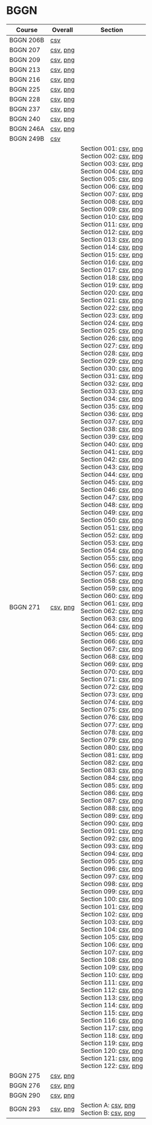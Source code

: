 # BGGN

| Course | Overall | Section |
| ------ | ------- | ------- |
| BGGN 206B | [csv](https://github.com/UCSD-Historical-Enrollment-Data/2025Winter/blob/main/overall/BGGN%20206B.csv) |  |
| BGGN 207 | [csv](https://github.com/UCSD-Historical-Enrollment-Data/2025Winter/blob/main/overall/BGGN%20207.csv), [png](https://raw.githubusercontent.com/UCSD-Historical-Enrollment-Data/2025Winter/main/plot_overall/BGGN%20207.png) |  |
| BGGN 209 | [csv](https://github.com/UCSD-Historical-Enrollment-Data/2025Winter/blob/main/overall/BGGN%20209.csv), [png](https://raw.githubusercontent.com/UCSD-Historical-Enrollment-Data/2025Winter/main/plot_overall/BGGN%20209.png) |  |
| BGGN 213 | [csv](https://github.com/UCSD-Historical-Enrollment-Data/2025Winter/blob/main/overall/BGGN%20213.csv), [png](https://raw.githubusercontent.com/UCSD-Historical-Enrollment-Data/2025Winter/main/plot_overall/BGGN%20213.png) |  |
| BGGN 216 | [csv](https://github.com/UCSD-Historical-Enrollment-Data/2025Winter/blob/main/overall/BGGN%20216.csv), [png](https://raw.githubusercontent.com/UCSD-Historical-Enrollment-Data/2025Winter/main/plot_overall/BGGN%20216.png) |  |
| BGGN 225 | [csv](https://github.com/UCSD-Historical-Enrollment-Data/2025Winter/blob/main/overall/BGGN%20225.csv), [png](https://raw.githubusercontent.com/UCSD-Historical-Enrollment-Data/2025Winter/main/plot_overall/BGGN%20225.png) |  |
| BGGN 228 | [csv](https://github.com/UCSD-Historical-Enrollment-Data/2025Winter/blob/main/overall/BGGN%20228.csv), [png](https://raw.githubusercontent.com/UCSD-Historical-Enrollment-Data/2025Winter/main/plot_overall/BGGN%20228.png) |  |
| BGGN 237 | [csv](https://github.com/UCSD-Historical-Enrollment-Data/2025Winter/blob/main/overall/BGGN%20237.csv), [png](https://raw.githubusercontent.com/UCSD-Historical-Enrollment-Data/2025Winter/main/plot_overall/BGGN%20237.png) |  |
| BGGN 240 | [csv](https://github.com/UCSD-Historical-Enrollment-Data/2025Winter/blob/main/overall/BGGN%20240.csv), [png](https://raw.githubusercontent.com/UCSD-Historical-Enrollment-Data/2025Winter/main/plot_overall/BGGN%20240.png) |  |
| BGGN 246A | [csv](https://github.com/UCSD-Historical-Enrollment-Data/2025Winter/blob/main/overall/BGGN%20246A.csv), [png](https://raw.githubusercontent.com/UCSD-Historical-Enrollment-Data/2025Winter/main/plot_overall/BGGN%20246A.png) |  |
| BGGN 249B | [csv](https://github.com/UCSD-Historical-Enrollment-Data/2025Winter/blob/main/overall/BGGN%20249B.csv) |  |
| BGGN 271 | [csv](https://github.com/UCSD-Historical-Enrollment-Data/2025Winter/blob/main/overall/BGGN%20271.csv), [png](https://raw.githubusercontent.com/UCSD-Historical-Enrollment-Data/2025Winter/main/plot_overall/BGGN%20271.png) | Section 001: [csv](https://github.com/UCSD-Historical-Enrollment-Data/2025Winter/blob/main/section/BGGN%20271_001.csv), [png](https://raw.githubusercontent.com/UCSD-Historical-Enrollment-Data/2025Winter/main/plot_section/BGGN%20271_001.png)<br>Section 002: [csv](https://github.com/UCSD-Historical-Enrollment-Data/2025Winter/blob/main/section/BGGN%20271_002.csv), [png](https://raw.githubusercontent.com/UCSD-Historical-Enrollment-Data/2025Winter/main/plot_section/BGGN%20271_002.png)<br>Section 003: [csv](https://github.com/UCSD-Historical-Enrollment-Data/2025Winter/blob/main/section/BGGN%20271_003.csv), [png](https://raw.githubusercontent.com/UCSD-Historical-Enrollment-Data/2025Winter/main/plot_section/BGGN%20271_003.png)<br>Section 004: [csv](https://github.com/UCSD-Historical-Enrollment-Data/2025Winter/blob/main/section/BGGN%20271_004.csv), [png](https://raw.githubusercontent.com/UCSD-Historical-Enrollment-Data/2025Winter/main/plot_section/BGGN%20271_004.png)<br>Section 005: [csv](https://github.com/UCSD-Historical-Enrollment-Data/2025Winter/blob/main/section/BGGN%20271_005.csv), [png](https://raw.githubusercontent.com/UCSD-Historical-Enrollment-Data/2025Winter/main/plot_section/BGGN%20271_005.png)<br>Section 006: [csv](https://github.com/UCSD-Historical-Enrollment-Data/2025Winter/blob/main/section/BGGN%20271_006.csv), [png](https://raw.githubusercontent.com/UCSD-Historical-Enrollment-Data/2025Winter/main/plot_section/BGGN%20271_006.png)<br>Section 007: [csv](https://github.com/UCSD-Historical-Enrollment-Data/2025Winter/blob/main/section/BGGN%20271_007.csv), [png](https://raw.githubusercontent.com/UCSD-Historical-Enrollment-Data/2025Winter/main/plot_section/BGGN%20271_007.png)<br>Section 008: [csv](https://github.com/UCSD-Historical-Enrollment-Data/2025Winter/blob/main/section/BGGN%20271_008.csv), [png](https://raw.githubusercontent.com/UCSD-Historical-Enrollment-Data/2025Winter/main/plot_section/BGGN%20271_008.png)<br>Section 009: [csv](https://github.com/UCSD-Historical-Enrollment-Data/2025Winter/blob/main/section/BGGN%20271_009.csv), [png](https://raw.githubusercontent.com/UCSD-Historical-Enrollment-Data/2025Winter/main/plot_section/BGGN%20271_009.png)<br>Section 010: [csv](https://github.com/UCSD-Historical-Enrollment-Data/2025Winter/blob/main/section/BGGN%20271_010.csv), [png](https://raw.githubusercontent.com/UCSD-Historical-Enrollment-Data/2025Winter/main/plot_section/BGGN%20271_010.png)<br>Section 011: [csv](https://github.com/UCSD-Historical-Enrollment-Data/2025Winter/blob/main/section/BGGN%20271_011.csv), [png](https://raw.githubusercontent.com/UCSD-Historical-Enrollment-Data/2025Winter/main/plot_section/BGGN%20271_011.png)<br>Section 012: [csv](https://github.com/UCSD-Historical-Enrollment-Data/2025Winter/blob/main/section/BGGN%20271_012.csv), [png](https://raw.githubusercontent.com/UCSD-Historical-Enrollment-Data/2025Winter/main/plot_section/BGGN%20271_012.png)<br>Section 013: [csv](https://github.com/UCSD-Historical-Enrollment-Data/2025Winter/blob/main/section/BGGN%20271_013.csv), [png](https://raw.githubusercontent.com/UCSD-Historical-Enrollment-Data/2025Winter/main/plot_section/BGGN%20271_013.png)<br>Section 014: [csv](https://github.com/UCSD-Historical-Enrollment-Data/2025Winter/blob/main/section/BGGN%20271_014.csv), [png](https://raw.githubusercontent.com/UCSD-Historical-Enrollment-Data/2025Winter/main/plot_section/BGGN%20271_014.png)<br>Section 015: [csv](https://github.com/UCSD-Historical-Enrollment-Data/2025Winter/blob/main/section/BGGN%20271_015.csv), [png](https://raw.githubusercontent.com/UCSD-Historical-Enrollment-Data/2025Winter/main/plot_section/BGGN%20271_015.png)<br>Section 016: [csv](https://github.com/UCSD-Historical-Enrollment-Data/2025Winter/blob/main/section/BGGN%20271_016.csv), [png](https://raw.githubusercontent.com/UCSD-Historical-Enrollment-Data/2025Winter/main/plot_section/BGGN%20271_016.png)<br>Section 017: [csv](https://github.com/UCSD-Historical-Enrollment-Data/2025Winter/blob/main/section/BGGN%20271_017.csv), [png](https://raw.githubusercontent.com/UCSD-Historical-Enrollment-Data/2025Winter/main/plot_section/BGGN%20271_017.png)<br>Section 018: [csv](https://github.com/UCSD-Historical-Enrollment-Data/2025Winter/blob/main/section/BGGN%20271_018.csv), [png](https://raw.githubusercontent.com/UCSD-Historical-Enrollment-Data/2025Winter/main/plot_section/BGGN%20271_018.png)<br>Section 019: [csv](https://github.com/UCSD-Historical-Enrollment-Data/2025Winter/blob/main/section/BGGN%20271_019.csv), [png](https://raw.githubusercontent.com/UCSD-Historical-Enrollment-Data/2025Winter/main/plot_section/BGGN%20271_019.png)<br>Section 020: [csv](https://github.com/UCSD-Historical-Enrollment-Data/2025Winter/blob/main/section/BGGN%20271_020.csv), [png](https://raw.githubusercontent.com/UCSD-Historical-Enrollment-Data/2025Winter/main/plot_section/BGGN%20271_020.png)<br>Section 021: [csv](https://github.com/UCSD-Historical-Enrollment-Data/2025Winter/blob/main/section/BGGN%20271_021.csv), [png](https://raw.githubusercontent.com/UCSD-Historical-Enrollment-Data/2025Winter/main/plot_section/BGGN%20271_021.png)<br>Section 022: [csv](https://github.com/UCSD-Historical-Enrollment-Data/2025Winter/blob/main/section/BGGN%20271_022.csv), [png](https://raw.githubusercontent.com/UCSD-Historical-Enrollment-Data/2025Winter/main/plot_section/BGGN%20271_022.png)<br>Section 023: [csv](https://github.com/UCSD-Historical-Enrollment-Data/2025Winter/blob/main/section/BGGN%20271_023.csv), [png](https://raw.githubusercontent.com/UCSD-Historical-Enrollment-Data/2025Winter/main/plot_section/BGGN%20271_023.png)<br>Section 024: [csv](https://github.com/UCSD-Historical-Enrollment-Data/2025Winter/blob/main/section/BGGN%20271_024.csv), [png](https://raw.githubusercontent.com/UCSD-Historical-Enrollment-Data/2025Winter/main/plot_section/BGGN%20271_024.png)<br>Section 025: [csv](https://github.com/UCSD-Historical-Enrollment-Data/2025Winter/blob/main/section/BGGN%20271_025.csv), [png](https://raw.githubusercontent.com/UCSD-Historical-Enrollment-Data/2025Winter/main/plot_section/BGGN%20271_025.png)<br>Section 026: [csv](https://github.com/UCSD-Historical-Enrollment-Data/2025Winter/blob/main/section/BGGN%20271_026.csv), [png](https://raw.githubusercontent.com/UCSD-Historical-Enrollment-Data/2025Winter/main/plot_section/BGGN%20271_026.png)<br>Section 027: [csv](https://github.com/UCSD-Historical-Enrollment-Data/2025Winter/blob/main/section/BGGN%20271_027.csv), [png](https://raw.githubusercontent.com/UCSD-Historical-Enrollment-Data/2025Winter/main/plot_section/BGGN%20271_027.png)<br>Section 028: [csv](https://github.com/UCSD-Historical-Enrollment-Data/2025Winter/blob/main/section/BGGN%20271_028.csv), [png](https://raw.githubusercontent.com/UCSD-Historical-Enrollment-Data/2025Winter/main/plot_section/BGGN%20271_028.png)<br>Section 029: [csv](https://github.com/UCSD-Historical-Enrollment-Data/2025Winter/blob/main/section/BGGN%20271_029.csv), [png](https://raw.githubusercontent.com/UCSD-Historical-Enrollment-Data/2025Winter/main/plot_section/BGGN%20271_029.png)<br>Section 030: [csv](https://github.com/UCSD-Historical-Enrollment-Data/2025Winter/blob/main/section/BGGN%20271_030.csv), [png](https://raw.githubusercontent.com/UCSD-Historical-Enrollment-Data/2025Winter/main/plot_section/BGGN%20271_030.png)<br>Section 031: [csv](https://github.com/UCSD-Historical-Enrollment-Data/2025Winter/blob/main/section/BGGN%20271_031.csv), [png](https://raw.githubusercontent.com/UCSD-Historical-Enrollment-Data/2025Winter/main/plot_section/BGGN%20271_031.png)<br>Section 032: [csv](https://github.com/UCSD-Historical-Enrollment-Data/2025Winter/blob/main/section/BGGN%20271_032.csv), [png](https://raw.githubusercontent.com/UCSD-Historical-Enrollment-Data/2025Winter/main/plot_section/BGGN%20271_032.png)<br>Section 033: [csv](https://github.com/UCSD-Historical-Enrollment-Data/2025Winter/blob/main/section/BGGN%20271_033.csv), [png](https://raw.githubusercontent.com/UCSD-Historical-Enrollment-Data/2025Winter/main/plot_section/BGGN%20271_033.png)<br>Section 034: [csv](https://github.com/UCSD-Historical-Enrollment-Data/2025Winter/blob/main/section/BGGN%20271_034.csv), [png](https://raw.githubusercontent.com/UCSD-Historical-Enrollment-Data/2025Winter/main/plot_section/BGGN%20271_034.png)<br>Section 035: [csv](https://github.com/UCSD-Historical-Enrollment-Data/2025Winter/blob/main/section/BGGN%20271_035.csv), [png](https://raw.githubusercontent.com/UCSD-Historical-Enrollment-Data/2025Winter/main/plot_section/BGGN%20271_035.png)<br>Section 036: [csv](https://github.com/UCSD-Historical-Enrollment-Data/2025Winter/blob/main/section/BGGN%20271_036.csv), [png](https://raw.githubusercontent.com/UCSD-Historical-Enrollment-Data/2025Winter/main/plot_section/BGGN%20271_036.png)<br>Section 037: [csv](https://github.com/UCSD-Historical-Enrollment-Data/2025Winter/blob/main/section/BGGN%20271_037.csv), [png](https://raw.githubusercontent.com/UCSD-Historical-Enrollment-Data/2025Winter/main/plot_section/BGGN%20271_037.png)<br>Section 038: [csv](https://github.com/UCSD-Historical-Enrollment-Data/2025Winter/blob/main/section/BGGN%20271_038.csv), [png](https://raw.githubusercontent.com/UCSD-Historical-Enrollment-Data/2025Winter/main/plot_section/BGGN%20271_038.png)<br>Section 039: [csv](https://github.com/UCSD-Historical-Enrollment-Data/2025Winter/blob/main/section/BGGN%20271_039.csv), [png](https://raw.githubusercontent.com/UCSD-Historical-Enrollment-Data/2025Winter/main/plot_section/BGGN%20271_039.png)<br>Section 040: [csv](https://github.com/UCSD-Historical-Enrollment-Data/2025Winter/blob/main/section/BGGN%20271_040.csv), [png](https://raw.githubusercontent.com/UCSD-Historical-Enrollment-Data/2025Winter/main/plot_section/BGGN%20271_040.png)<br>Section 041: [csv](https://github.com/UCSD-Historical-Enrollment-Data/2025Winter/blob/main/section/BGGN%20271_041.csv), [png](https://raw.githubusercontent.com/UCSD-Historical-Enrollment-Data/2025Winter/main/plot_section/BGGN%20271_041.png)<br>Section 042: [csv](https://github.com/UCSD-Historical-Enrollment-Data/2025Winter/blob/main/section/BGGN%20271_042.csv), [png](https://raw.githubusercontent.com/UCSD-Historical-Enrollment-Data/2025Winter/main/plot_section/BGGN%20271_042.png)<br>Section 043: [csv](https://github.com/UCSD-Historical-Enrollment-Data/2025Winter/blob/main/section/BGGN%20271_043.csv), [png](https://raw.githubusercontent.com/UCSD-Historical-Enrollment-Data/2025Winter/main/plot_section/BGGN%20271_043.png)<br>Section 044: [csv](https://github.com/UCSD-Historical-Enrollment-Data/2025Winter/blob/main/section/BGGN%20271_044.csv), [png](https://raw.githubusercontent.com/UCSD-Historical-Enrollment-Data/2025Winter/main/plot_section/BGGN%20271_044.png)<br>Section 045: [csv](https://github.com/UCSD-Historical-Enrollment-Data/2025Winter/blob/main/section/BGGN%20271_045.csv), [png](https://raw.githubusercontent.com/UCSD-Historical-Enrollment-Data/2025Winter/main/plot_section/BGGN%20271_045.png)<br>Section 046: [csv](https://github.com/UCSD-Historical-Enrollment-Data/2025Winter/blob/main/section/BGGN%20271_046.csv), [png](https://raw.githubusercontent.com/UCSD-Historical-Enrollment-Data/2025Winter/main/plot_section/BGGN%20271_046.png)<br>Section 047: [csv](https://github.com/UCSD-Historical-Enrollment-Data/2025Winter/blob/main/section/BGGN%20271_047.csv), [png](https://raw.githubusercontent.com/UCSD-Historical-Enrollment-Data/2025Winter/main/plot_section/BGGN%20271_047.png)<br>Section 048: [csv](https://github.com/UCSD-Historical-Enrollment-Data/2025Winter/blob/main/section/BGGN%20271_048.csv), [png](https://raw.githubusercontent.com/UCSD-Historical-Enrollment-Data/2025Winter/main/plot_section/BGGN%20271_048.png)<br>Section 049: [csv](https://github.com/UCSD-Historical-Enrollment-Data/2025Winter/blob/main/section/BGGN%20271_049.csv), [png](https://raw.githubusercontent.com/UCSD-Historical-Enrollment-Data/2025Winter/main/plot_section/BGGN%20271_049.png)<br>Section 050: [csv](https://github.com/UCSD-Historical-Enrollment-Data/2025Winter/blob/main/section/BGGN%20271_050.csv), [png](https://raw.githubusercontent.com/UCSD-Historical-Enrollment-Data/2025Winter/main/plot_section/BGGN%20271_050.png)<br>Section 051: [csv](https://github.com/UCSD-Historical-Enrollment-Data/2025Winter/blob/main/section/BGGN%20271_051.csv), [png](https://raw.githubusercontent.com/UCSD-Historical-Enrollment-Data/2025Winter/main/plot_section/BGGN%20271_051.png)<br>Section 052: [csv](https://github.com/UCSD-Historical-Enrollment-Data/2025Winter/blob/main/section/BGGN%20271_052.csv), [png](https://raw.githubusercontent.com/UCSD-Historical-Enrollment-Data/2025Winter/main/plot_section/BGGN%20271_052.png)<br>Section 053: [csv](https://github.com/UCSD-Historical-Enrollment-Data/2025Winter/blob/main/section/BGGN%20271_053.csv), [png](https://raw.githubusercontent.com/UCSD-Historical-Enrollment-Data/2025Winter/main/plot_section/BGGN%20271_053.png)<br>Section 054: [csv](https://github.com/UCSD-Historical-Enrollment-Data/2025Winter/blob/main/section/BGGN%20271_054.csv), [png](https://raw.githubusercontent.com/UCSD-Historical-Enrollment-Data/2025Winter/main/plot_section/BGGN%20271_054.png)<br>Section 055: [csv](https://github.com/UCSD-Historical-Enrollment-Data/2025Winter/blob/main/section/BGGN%20271_055.csv), [png](https://raw.githubusercontent.com/UCSD-Historical-Enrollment-Data/2025Winter/main/plot_section/BGGN%20271_055.png)<br>Section 056: [csv](https://github.com/UCSD-Historical-Enrollment-Data/2025Winter/blob/main/section/BGGN%20271_056.csv), [png](https://raw.githubusercontent.com/UCSD-Historical-Enrollment-Data/2025Winter/main/plot_section/BGGN%20271_056.png)<br>Section 057: [csv](https://github.com/UCSD-Historical-Enrollment-Data/2025Winter/blob/main/section/BGGN%20271_057.csv), [png](https://raw.githubusercontent.com/UCSD-Historical-Enrollment-Data/2025Winter/main/plot_section/BGGN%20271_057.png)<br>Section 058: [csv](https://github.com/UCSD-Historical-Enrollment-Data/2025Winter/blob/main/section/BGGN%20271_058.csv), [png](https://raw.githubusercontent.com/UCSD-Historical-Enrollment-Data/2025Winter/main/plot_section/BGGN%20271_058.png)<br>Section 059: [csv](https://github.com/UCSD-Historical-Enrollment-Data/2025Winter/blob/main/section/BGGN%20271_059.csv), [png](https://raw.githubusercontent.com/UCSD-Historical-Enrollment-Data/2025Winter/main/plot_section/BGGN%20271_059.png)<br>Section 060: [csv](https://github.com/UCSD-Historical-Enrollment-Data/2025Winter/blob/main/section/BGGN%20271_060.csv), [png](https://raw.githubusercontent.com/UCSD-Historical-Enrollment-Data/2025Winter/main/plot_section/BGGN%20271_060.png)<br>Section 061: [csv](https://github.com/UCSD-Historical-Enrollment-Data/2025Winter/blob/main/section/BGGN%20271_061.csv), [png](https://raw.githubusercontent.com/UCSD-Historical-Enrollment-Data/2025Winter/main/plot_section/BGGN%20271_061.png)<br>Section 062: [csv](https://github.com/UCSD-Historical-Enrollment-Data/2025Winter/blob/main/section/BGGN%20271_062.csv), [png](https://raw.githubusercontent.com/UCSD-Historical-Enrollment-Data/2025Winter/main/plot_section/BGGN%20271_062.png)<br>Section 063: [csv](https://github.com/UCSD-Historical-Enrollment-Data/2025Winter/blob/main/section/BGGN%20271_063.csv), [png](https://raw.githubusercontent.com/UCSD-Historical-Enrollment-Data/2025Winter/main/plot_section/BGGN%20271_063.png)<br>Section 064: [csv](https://github.com/UCSD-Historical-Enrollment-Data/2025Winter/blob/main/section/BGGN%20271_064.csv), [png](https://raw.githubusercontent.com/UCSD-Historical-Enrollment-Data/2025Winter/main/plot_section/BGGN%20271_064.png)<br>Section 065: [csv](https://github.com/UCSD-Historical-Enrollment-Data/2025Winter/blob/main/section/BGGN%20271_065.csv), [png](https://raw.githubusercontent.com/UCSD-Historical-Enrollment-Data/2025Winter/main/plot_section/BGGN%20271_065.png)<br>Section 066: [csv](https://github.com/UCSD-Historical-Enrollment-Data/2025Winter/blob/main/section/BGGN%20271_066.csv), [png](https://raw.githubusercontent.com/UCSD-Historical-Enrollment-Data/2025Winter/main/plot_section/BGGN%20271_066.png)<br>Section 067: [csv](https://github.com/UCSD-Historical-Enrollment-Data/2025Winter/blob/main/section/BGGN%20271_067.csv), [png](https://raw.githubusercontent.com/UCSD-Historical-Enrollment-Data/2025Winter/main/plot_section/BGGN%20271_067.png)<br>Section 068: [csv](https://github.com/UCSD-Historical-Enrollment-Data/2025Winter/blob/main/section/BGGN%20271_068.csv), [png](https://raw.githubusercontent.com/UCSD-Historical-Enrollment-Data/2025Winter/main/plot_section/BGGN%20271_068.png)<br>Section 069: [csv](https://github.com/UCSD-Historical-Enrollment-Data/2025Winter/blob/main/section/BGGN%20271_069.csv), [png](https://raw.githubusercontent.com/UCSD-Historical-Enrollment-Data/2025Winter/main/plot_section/BGGN%20271_069.png)<br>Section 070: [csv](https://github.com/UCSD-Historical-Enrollment-Data/2025Winter/blob/main/section/BGGN%20271_070.csv), [png](https://raw.githubusercontent.com/UCSD-Historical-Enrollment-Data/2025Winter/main/plot_section/BGGN%20271_070.png)<br>Section 071: [csv](https://github.com/UCSD-Historical-Enrollment-Data/2025Winter/blob/main/section/BGGN%20271_071.csv), [png](https://raw.githubusercontent.com/UCSD-Historical-Enrollment-Data/2025Winter/main/plot_section/BGGN%20271_071.png)<br>Section 072: [csv](https://github.com/UCSD-Historical-Enrollment-Data/2025Winter/blob/main/section/BGGN%20271_072.csv), [png](https://raw.githubusercontent.com/UCSD-Historical-Enrollment-Data/2025Winter/main/plot_section/BGGN%20271_072.png)<br>Section 073: [csv](https://github.com/UCSD-Historical-Enrollment-Data/2025Winter/blob/main/section/BGGN%20271_073.csv), [png](https://raw.githubusercontent.com/UCSD-Historical-Enrollment-Data/2025Winter/main/plot_section/BGGN%20271_073.png)<br>Section 074: [csv](https://github.com/UCSD-Historical-Enrollment-Data/2025Winter/blob/main/section/BGGN%20271_074.csv), [png](https://raw.githubusercontent.com/UCSD-Historical-Enrollment-Data/2025Winter/main/plot_section/BGGN%20271_074.png)<br>Section 075: [csv](https://github.com/UCSD-Historical-Enrollment-Data/2025Winter/blob/main/section/BGGN%20271_075.csv), [png](https://raw.githubusercontent.com/UCSD-Historical-Enrollment-Data/2025Winter/main/plot_section/BGGN%20271_075.png)<br>Section 076: [csv](https://github.com/UCSD-Historical-Enrollment-Data/2025Winter/blob/main/section/BGGN%20271_076.csv), [png](https://raw.githubusercontent.com/UCSD-Historical-Enrollment-Data/2025Winter/main/plot_section/BGGN%20271_076.png)<br>Section 077: [csv](https://github.com/UCSD-Historical-Enrollment-Data/2025Winter/blob/main/section/BGGN%20271_077.csv), [png](https://raw.githubusercontent.com/UCSD-Historical-Enrollment-Data/2025Winter/main/plot_section/BGGN%20271_077.png)<br>Section 078: [csv](https://github.com/UCSD-Historical-Enrollment-Data/2025Winter/blob/main/section/BGGN%20271_078.csv), [png](https://raw.githubusercontent.com/UCSD-Historical-Enrollment-Data/2025Winter/main/plot_section/BGGN%20271_078.png)<br>Section 079: [csv](https://github.com/UCSD-Historical-Enrollment-Data/2025Winter/blob/main/section/BGGN%20271_079.csv), [png](https://raw.githubusercontent.com/UCSD-Historical-Enrollment-Data/2025Winter/main/plot_section/BGGN%20271_079.png)<br>Section 080: [csv](https://github.com/UCSD-Historical-Enrollment-Data/2025Winter/blob/main/section/BGGN%20271_080.csv), [png](https://raw.githubusercontent.com/UCSD-Historical-Enrollment-Data/2025Winter/main/plot_section/BGGN%20271_080.png)<br>Section 081: [csv](https://github.com/UCSD-Historical-Enrollment-Data/2025Winter/blob/main/section/BGGN%20271_081.csv), [png](https://raw.githubusercontent.com/UCSD-Historical-Enrollment-Data/2025Winter/main/plot_section/BGGN%20271_081.png)<br>Section 082: [csv](https://github.com/UCSD-Historical-Enrollment-Data/2025Winter/blob/main/section/BGGN%20271_082.csv), [png](https://raw.githubusercontent.com/UCSD-Historical-Enrollment-Data/2025Winter/main/plot_section/BGGN%20271_082.png)<br>Section 083: [csv](https://github.com/UCSD-Historical-Enrollment-Data/2025Winter/blob/main/section/BGGN%20271_083.csv), [png](https://raw.githubusercontent.com/UCSD-Historical-Enrollment-Data/2025Winter/main/plot_section/BGGN%20271_083.png)<br>Section 084: [csv](https://github.com/UCSD-Historical-Enrollment-Data/2025Winter/blob/main/section/BGGN%20271_084.csv), [png](https://raw.githubusercontent.com/UCSD-Historical-Enrollment-Data/2025Winter/main/plot_section/BGGN%20271_084.png)<br>Section 085: [csv](https://github.com/UCSD-Historical-Enrollment-Data/2025Winter/blob/main/section/BGGN%20271_085.csv), [png](https://raw.githubusercontent.com/UCSD-Historical-Enrollment-Data/2025Winter/main/plot_section/BGGN%20271_085.png)<br>Section 086: [csv](https://github.com/UCSD-Historical-Enrollment-Data/2025Winter/blob/main/section/BGGN%20271_086.csv), [png](https://raw.githubusercontent.com/UCSD-Historical-Enrollment-Data/2025Winter/main/plot_section/BGGN%20271_086.png)<br>Section 087: [csv](https://github.com/UCSD-Historical-Enrollment-Data/2025Winter/blob/main/section/BGGN%20271_087.csv), [png](https://raw.githubusercontent.com/UCSD-Historical-Enrollment-Data/2025Winter/main/plot_section/BGGN%20271_087.png)<br>Section 088: [csv](https://github.com/UCSD-Historical-Enrollment-Data/2025Winter/blob/main/section/BGGN%20271_088.csv), [png](https://raw.githubusercontent.com/UCSD-Historical-Enrollment-Data/2025Winter/main/plot_section/BGGN%20271_088.png)<br>Section 089: [csv](https://github.com/UCSD-Historical-Enrollment-Data/2025Winter/blob/main/section/BGGN%20271_089.csv), [png](https://raw.githubusercontent.com/UCSD-Historical-Enrollment-Data/2025Winter/main/plot_section/BGGN%20271_089.png)<br>Section 090: [csv](https://github.com/UCSD-Historical-Enrollment-Data/2025Winter/blob/main/section/BGGN%20271_090.csv), [png](https://raw.githubusercontent.com/UCSD-Historical-Enrollment-Data/2025Winter/main/plot_section/BGGN%20271_090.png)<br>Section 091: [csv](https://github.com/UCSD-Historical-Enrollment-Data/2025Winter/blob/main/section/BGGN%20271_091.csv), [png](https://raw.githubusercontent.com/UCSD-Historical-Enrollment-Data/2025Winter/main/plot_section/BGGN%20271_091.png)<br>Section 092: [csv](https://github.com/UCSD-Historical-Enrollment-Data/2025Winter/blob/main/section/BGGN%20271_092.csv), [png](https://raw.githubusercontent.com/UCSD-Historical-Enrollment-Data/2025Winter/main/plot_section/BGGN%20271_092.png)<br>Section 093: [csv](https://github.com/UCSD-Historical-Enrollment-Data/2025Winter/blob/main/section/BGGN%20271_093.csv), [png](https://raw.githubusercontent.com/UCSD-Historical-Enrollment-Data/2025Winter/main/plot_section/BGGN%20271_093.png)<br>Section 094: [csv](https://github.com/UCSD-Historical-Enrollment-Data/2025Winter/blob/main/section/BGGN%20271_094.csv), [png](https://raw.githubusercontent.com/UCSD-Historical-Enrollment-Data/2025Winter/main/plot_section/BGGN%20271_094.png)<br>Section 095: [csv](https://github.com/UCSD-Historical-Enrollment-Data/2025Winter/blob/main/section/BGGN%20271_095.csv), [png](https://raw.githubusercontent.com/UCSD-Historical-Enrollment-Data/2025Winter/main/plot_section/BGGN%20271_095.png)<br>Section 096: [csv](https://github.com/UCSD-Historical-Enrollment-Data/2025Winter/blob/main/section/BGGN%20271_096.csv), [png](https://raw.githubusercontent.com/UCSD-Historical-Enrollment-Data/2025Winter/main/plot_section/BGGN%20271_096.png)<br>Section 097: [csv](https://github.com/UCSD-Historical-Enrollment-Data/2025Winter/blob/main/section/BGGN%20271_097.csv), [png](https://raw.githubusercontent.com/UCSD-Historical-Enrollment-Data/2025Winter/main/plot_section/BGGN%20271_097.png)<br>Section 098: [csv](https://github.com/UCSD-Historical-Enrollment-Data/2025Winter/blob/main/section/BGGN%20271_098.csv), [png](https://raw.githubusercontent.com/UCSD-Historical-Enrollment-Data/2025Winter/main/plot_section/BGGN%20271_098.png)<br>Section 099: [csv](https://github.com/UCSD-Historical-Enrollment-Data/2025Winter/blob/main/section/BGGN%20271_099.csv), [png](https://raw.githubusercontent.com/UCSD-Historical-Enrollment-Data/2025Winter/main/plot_section/BGGN%20271_099.png)<br>Section 100: [csv](https://github.com/UCSD-Historical-Enrollment-Data/2025Winter/blob/main/section/BGGN%20271_100.csv), [png](https://raw.githubusercontent.com/UCSD-Historical-Enrollment-Data/2025Winter/main/plot_section/BGGN%20271_100.png)<br>Section 101: [csv](https://github.com/UCSD-Historical-Enrollment-Data/2025Winter/blob/main/section/BGGN%20271_101.csv), [png](https://raw.githubusercontent.com/UCSD-Historical-Enrollment-Data/2025Winter/main/plot_section/BGGN%20271_101.png)<br>Section 102: [csv](https://github.com/UCSD-Historical-Enrollment-Data/2025Winter/blob/main/section/BGGN%20271_102.csv), [png](https://raw.githubusercontent.com/UCSD-Historical-Enrollment-Data/2025Winter/main/plot_section/BGGN%20271_102.png)<br>Section 103: [csv](https://github.com/UCSD-Historical-Enrollment-Data/2025Winter/blob/main/section/BGGN%20271_103.csv), [png](https://raw.githubusercontent.com/UCSD-Historical-Enrollment-Data/2025Winter/main/plot_section/BGGN%20271_103.png)<br>Section 104: [csv](https://github.com/UCSD-Historical-Enrollment-Data/2025Winter/blob/main/section/BGGN%20271_104.csv), [png](https://raw.githubusercontent.com/UCSD-Historical-Enrollment-Data/2025Winter/main/plot_section/BGGN%20271_104.png)<br>Section 105: [csv](https://github.com/UCSD-Historical-Enrollment-Data/2025Winter/blob/main/section/BGGN%20271_105.csv), [png](https://raw.githubusercontent.com/UCSD-Historical-Enrollment-Data/2025Winter/main/plot_section/BGGN%20271_105.png)<br>Section 106: [csv](https://github.com/UCSD-Historical-Enrollment-Data/2025Winter/blob/main/section/BGGN%20271_106.csv), [png](https://raw.githubusercontent.com/UCSD-Historical-Enrollment-Data/2025Winter/main/plot_section/BGGN%20271_106.png)<br>Section 107: [csv](https://github.com/UCSD-Historical-Enrollment-Data/2025Winter/blob/main/section/BGGN%20271_107.csv), [png](https://raw.githubusercontent.com/UCSD-Historical-Enrollment-Data/2025Winter/main/plot_section/BGGN%20271_107.png)<br>Section 108: [csv](https://github.com/UCSD-Historical-Enrollment-Data/2025Winter/blob/main/section/BGGN%20271_108.csv), [png](https://raw.githubusercontent.com/UCSD-Historical-Enrollment-Data/2025Winter/main/plot_section/BGGN%20271_108.png)<br>Section 109: [csv](https://github.com/UCSD-Historical-Enrollment-Data/2025Winter/blob/main/section/BGGN%20271_109.csv), [png](https://raw.githubusercontent.com/UCSD-Historical-Enrollment-Data/2025Winter/main/plot_section/BGGN%20271_109.png)<br>Section 110: [csv](https://github.com/UCSD-Historical-Enrollment-Data/2025Winter/blob/main/section/BGGN%20271_110.csv), [png](https://raw.githubusercontent.com/UCSD-Historical-Enrollment-Data/2025Winter/main/plot_section/BGGN%20271_110.png)<br>Section 111: [csv](https://github.com/UCSD-Historical-Enrollment-Data/2025Winter/blob/main/section/BGGN%20271_111.csv), [png](https://raw.githubusercontent.com/UCSD-Historical-Enrollment-Data/2025Winter/main/plot_section/BGGN%20271_111.png)<br>Section 112: [csv](https://github.com/UCSD-Historical-Enrollment-Data/2025Winter/blob/main/section/BGGN%20271_112.csv), [png](https://raw.githubusercontent.com/UCSD-Historical-Enrollment-Data/2025Winter/main/plot_section/BGGN%20271_112.png)<br>Section 113: [csv](https://github.com/UCSD-Historical-Enrollment-Data/2025Winter/blob/main/section/BGGN%20271_113.csv), [png](https://raw.githubusercontent.com/UCSD-Historical-Enrollment-Data/2025Winter/main/plot_section/BGGN%20271_113.png)<br>Section 114: [csv](https://github.com/UCSD-Historical-Enrollment-Data/2025Winter/blob/main/section/BGGN%20271_114.csv), [png](https://raw.githubusercontent.com/UCSD-Historical-Enrollment-Data/2025Winter/main/plot_section/BGGN%20271_114.png)<br>Section 115: [csv](https://github.com/UCSD-Historical-Enrollment-Data/2025Winter/blob/main/section/BGGN%20271_115.csv), [png](https://raw.githubusercontent.com/UCSD-Historical-Enrollment-Data/2025Winter/main/plot_section/BGGN%20271_115.png)<br>Section 116: [csv](https://github.com/UCSD-Historical-Enrollment-Data/2025Winter/blob/main/section/BGGN%20271_116.csv), [png](https://raw.githubusercontent.com/UCSD-Historical-Enrollment-Data/2025Winter/main/plot_section/BGGN%20271_116.png)<br>Section 117: [csv](https://github.com/UCSD-Historical-Enrollment-Data/2025Winter/blob/main/section/BGGN%20271_117.csv), [png](https://raw.githubusercontent.com/UCSD-Historical-Enrollment-Data/2025Winter/main/plot_section/BGGN%20271_117.png)<br>Section 118: [csv](https://github.com/UCSD-Historical-Enrollment-Data/2025Winter/blob/main/section/BGGN%20271_118.csv), [png](https://raw.githubusercontent.com/UCSD-Historical-Enrollment-Data/2025Winter/main/plot_section/BGGN%20271_118.png)<br>Section 119: [csv](https://github.com/UCSD-Historical-Enrollment-Data/2025Winter/blob/main/section/BGGN%20271_119.csv), [png](https://raw.githubusercontent.com/UCSD-Historical-Enrollment-Data/2025Winter/main/plot_section/BGGN%20271_119.png)<br>Section 120: [csv](https://github.com/UCSD-Historical-Enrollment-Data/2025Winter/blob/main/section/BGGN%20271_120.csv), [png](https://raw.githubusercontent.com/UCSD-Historical-Enrollment-Data/2025Winter/main/plot_section/BGGN%20271_120.png)<br>Section 121: [csv](https://github.com/UCSD-Historical-Enrollment-Data/2025Winter/blob/main/section/BGGN%20271_121.csv), [png](https://raw.githubusercontent.com/UCSD-Historical-Enrollment-Data/2025Winter/main/plot_section/BGGN%20271_121.png)<br>Section 122: [csv](https://github.com/UCSD-Historical-Enrollment-Data/2025Winter/blob/main/section/BGGN%20271_122.csv), [png](https://raw.githubusercontent.com/UCSD-Historical-Enrollment-Data/2025Winter/main/plot_section/BGGN%20271_122.png) |
| BGGN 275 | [csv](https://github.com/UCSD-Historical-Enrollment-Data/2025Winter/blob/main/overall/BGGN%20275.csv), [png](https://raw.githubusercontent.com/UCSD-Historical-Enrollment-Data/2025Winter/main/plot_overall/BGGN%20275.png) |  |
| BGGN 276 | [csv](https://github.com/UCSD-Historical-Enrollment-Data/2025Winter/blob/main/overall/BGGN%20276.csv), [png](https://raw.githubusercontent.com/UCSD-Historical-Enrollment-Data/2025Winter/main/plot_overall/BGGN%20276.png) |  |
| BGGN 290 | [csv](https://github.com/UCSD-Historical-Enrollment-Data/2025Winter/blob/main/overall/BGGN%20290.csv), [png](https://raw.githubusercontent.com/UCSD-Historical-Enrollment-Data/2025Winter/main/plot_overall/BGGN%20290.png) |  |
| BGGN 293 | [csv](https://github.com/UCSD-Historical-Enrollment-Data/2025Winter/blob/main/overall/BGGN%20293.csv), [png](https://raw.githubusercontent.com/UCSD-Historical-Enrollment-Data/2025Winter/main/plot_overall/BGGN%20293.png) | Section A: [csv](https://github.com/UCSD-Historical-Enrollment-Data/2025Winter/blob/main/section/BGGN%20293_A.csv), [png](https://raw.githubusercontent.com/UCSD-Historical-Enrollment-Data/2025Winter/main/plot_section/BGGN%20293_A.png)<br>Section B: [csv](https://github.com/UCSD-Historical-Enrollment-Data/2025Winter/blob/main/section/BGGN%20293_B.csv), [png](https://raw.githubusercontent.com/UCSD-Historical-Enrollment-Data/2025Winter/main/plot_section/BGGN%20293_B.png) |
